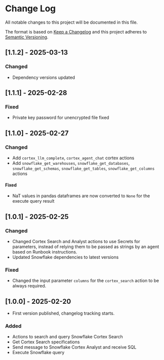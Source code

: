# Change Log

All notable changes to this project will be documented in this file.

The format is based on [Keep a Changelog](https://keepachangelog.com/)
and this project adheres to [Semantic Versioning](https://semver.org/).

## [1.1.2] - 2025-03-13

### Changed

- Dependency versions updated

## [1.1.1] - 2025-02-28

### Fixed
- Private key password for unencrypted file fixed

## [1.1.0] - 2025-02-27

### Changed

- Add `cortex_llm_complete`, `cortex_agent_chat` cortex actions
- Add `snowflake_get_warehouses`, `snowflake_get_databases`, `snowflake_get_schemas`, `snowflake_get_tables`, `snowflake_get_columns` actions

#### Fixed

- NaT values in pandas dataframes are now converted to `None` for the execute query result

## [1.0.1] - 2025-02-25

### Changed

- Changed Cortex Search and Analyst actions to use Secrets for parameters, instead of relying them to be passed as strings by an agent based on Runbook instructions.
- Updated Snowflake dependencies to latest versions

### Fixed

- Changed the input parameter `columns` for the `cortex_search` action to be always required.

## [1.0.0] - 2025-02-20

- First version published, changelog tracking starts.

### Added

- Actions to search and query Snowflake Cortex Search
- Get Cortex Search specifications
- Send message to Snowflake Cortex Analyst and receive SQL
- Execute Snowflake query
